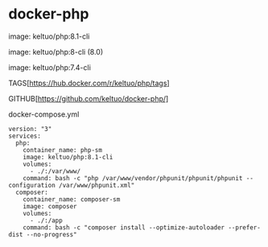 # docker-php

image: keltuo/php:8.1-cli

image: keltuo/php:8-cli  (8.0)

image: keltuo/php:7.4-cli

TAGS[https://hub.docker.com/r/keltuo/php/tags]

GITHUB[https://github.com/keltuo/docker-php/]

docker-compose.yml

```
version: "3"
services:
  php:
    container_name: php-sm
    image: keltuo/php:8.1-cli
    volumes:
      - ./:/var/www/
    command: bash -c "php /var/www/vendor/phpunit/phpunit/phpunit --configuration /var/www/phpunit.xml"
  composer:
    container_name: composer-sm
    image: composer
    volumes:
      - ./:/app
    command: bash -c "composer install --optimize-autoloader --prefer-dist --no-progress"
```
